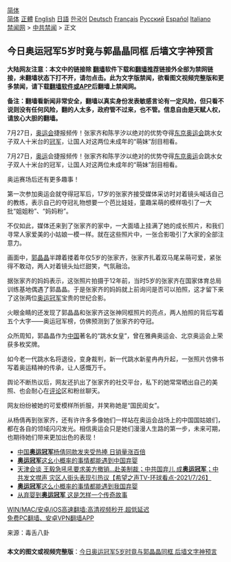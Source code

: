  <!-- 面包屑导航 --> <div class="breadcrumb"><!-- GTranslate: https://gtranslate.io/ -->  <div class="switcher notranslate">  <div class="selected">  <a href="#" onclick="return false;"> 简体</a>  </div>  <div class="option">  <a href="https://www.bannedbook.org" onclick="doGTranslate('zh-CN|zh-CN');jQuery('div.switcher div.selected a').html(jQuery(this).html());return false;" title="简体中文" class="nturl selected"> 简体</a>  <a href="https://www.bannedbook.org/zh-tw/" onclick="doGTranslate('zh-CN|zh-TW');jQuery('div.switcher div.selected a').html(jQuery(this).html());return false;" title="繁體中文" class="nturl"> 正體</a>  <a href="https://www.bannedbook.org/en/" onclick="doGTranslate('zh-CN|en');jQuery('div.switcher div.selected a').html(jQuery(this).html());return false;" title="English" class="nturl"> English</a>  <a href="https://www.bannedbook.org/ja/" onclick="doGTranslate('zh-CN|ja');jQuery('div.switcher div.selected a').html(jQuery(this).html());return false;" title="日本語" class="nturl"> 日語</a>  <a href="https://www.bannedbook.org/ko/" onclick="doGTranslate('zh-CN|ko');jQuery('div.switcher div.selected a').html(jQuery(this).html());return false;" title="한국어" class="nturl"> 한국어</a>  <a href="https://www.bannedbook.org/de/" onclick="doGTranslate('zh-CN|de');jQuery('div.switcher div.selected a').html(jQuery(this).html());return false;" title="Deutsch" class="nturl"> Deutsch</a>  <a href="https://www.bannedbook.org/fr/" onclick="doGTranslate('zh-CN|fr');jQuery('div.switcher div.selected a').html(jQuery(this).html());return false;" title="Français" class="nturl"> Français</a>  <a href="https://www.bannedbook.org/ru/" onclick="doGTranslate('zh-CN|ru');jQuery('div.switcher div.selected a').html(jQuery(this).html());return false;" title="Русский" class="nturl"> Русский</a>  <a href="https://www.bannedbook.org/es/" onclick="doGTranslate('zh-CN|es');jQuery('div.switcher div.selected a').html(jQuery(this).html());return false;" title="Español" class="nturl"> Español</a>  <a href="https://www.bannedbook.org/it/" onclick="doGTranslate('zh-CN|it');jQuery('div.switcher div.selected a').html(jQuery(this).html());return false;" title="Italiano" class="nturl"> Italiano</a>  </div>  </div>      <div class='breadcrumb-sub'><!-- Breadcrumb NavXT 6.3.0 --> <a href="https://www.bannedbook.org/" class="home">禁闻网</a> &gt; <a href="https://www.bannedbook.org/bnews/cbnews/" class="category">中共禁闻</a> &gt; 正文</div></div><h2>今日奥运冠军5岁时竟与郭晶晶同框 后墙文字神预言</h2> <p class="notice"><b>大陆网友注意：本文中的链接除 <a href="https://github.com/bannedbook/fanqiang" >翻墙</a>软件下载和<a href="https://github.com/killgcd/justmysocks/blob/master/README.md">翻墙推荐</a>链接外全部为禁网链接，未翻墙状态下打不开，请勿点击。此为文字版禁闻，欲看图文视频完整版和更多禁闻，请下载<a href="https://github.com/bannedbook/fanqiang">翻墙软件或APP</a>后翻墙上禁闻网。</p><p>备注：翻墙看新闻非常安全，翻墙以真实身份发表敏感言论有一定风险，但只看不说则没有任何风险，翻的人太多，政府管不过来，也不管。信息自由是天赋人权，请放心大胆的翻墙。</b></p>  <div class="entry"> <p id="summary">7月27日，<a href="https://www.bannedbook.org/bnews/tag/%E5%A5%A5%E8%BF%90%E4%BC%9A/" class="st_tag internal_tag" rel="tag" title="标签 奥运会 下的日志">奥运会</a>捷报频传！张家齐和陈芋汐以绝对的优势夺得<a href="https://www.bannedbook.org/bnews/tag/%e4%b8%9c%e4%ba%ac%e5%a5%a5%e8%bf%90%e4%bc%9a/" class="st_tag internal_tag" rel="tag" title="标签 东京奥运会 下的日志">东京奥运会</a>跳水女子双人十米台的<a href="https://www.bannedbook.org/bnews/tag/%e5%86%a0%e5%86%9b/" class="st_tag internal_tag" rel="tag" title="标签 冠军 下的日志">冠军</a>，让国人对这两位未成年的“萌妹”刮目相看。</p> <p>7月27日，<a href="https://www.bannedbook.org/bnews/tag/%e5%a5%a5%e8%bf%90/" class="st_tag internal_tag" rel="tag" title="标签 奥运 下的日志">奥运</a>会捷报频传！张家齐和陈芋汐以绝对的优势夺得<a href="https://www.bannedbook.org/bnews/tag/%e4%b8%9c%e4%ba%ac%e5%a5%a5%e8%bf%90/" class="st_tag internal_tag" rel="tag" title="标签 东京奥运 下的日志">东京奥运</a>会跳水女子双人十米台的冠军，让国人对这两位未成年的“萌妹”刮目相看。</p> <p>奥运赛场后还有更多趣事！</p>  <p>第一次参加奥运会就夺得冠军后，17岁的张家齐接受媒体采访时对着镜头喊话自己的教练，表示自己的夺冠礼物想要一个芭比娃娃，童趣呆萌的模样吸引了一大批“姐姐粉”、“妈妈粉”。</p> <p>不仅如此，媒体还来到了张家齐的家中，一大面墙上挂满了她的成长照片，和我们寻常人家爱美的小姑娘一模一样。就在这些照片中，一张合影吸引了大家的全部注意力。</p> <p>画面中，<a href="https://www.bannedbook.org/bnews/tag/%e9%83%ad%e6%99%b6%e6%99%b6/" class="st_tag internal_tag" rel="tag" title="标签 郭晶晶 下的日志">郭晶晶</a>半蹲着搂着年仅5岁的张家齐，张家齐扎着双马尾呆萌可爱，紧张得不敢动，两人对着镜头灿烂甜笑，气氛融洽。</p>  <p>据张家齐的妈妈表示，这张照片拍摄于12年前，当时5岁的张家齐在国家体育总局训练基地偶遇了郭晶晶。于是张家齐的妈妈就上前询问是否可以拍照，这才留下来了这张两位<a href="https://www.bannedbook.org/bnews/tag/%e5%a5%a5%e8%bf%90%e5%86%a0%e5%86%9b/" class="st_tag internal_tag" rel="tag" title="标签 奥运冠军 下的日志">奥运冠军</a>宝贵的世纪合影。</p> <p>火眼金睛的还发现了郭晶晶和张家齐这张神同框照片的亮点，两人拍照的背后写着五个大字——奥运冠军榜，仿佛预测到了张家齐的夺冠。</p> <p>众所周知，郭晶晶作为<span class='wp_keywordlink_affiliate'><a href="https://www.bannedbook.org/" title="中国" target="_blank">中国</a></span>著名的“跳水女皇”，曾在雅典奥运会、北京奥运会上荣获多枚奖牌。</p>  <p>如今老一代跳水名将退役，变身裁判，新一代跳水新星冉冉升起，一张照片仿佛书写着奥运精神的传承，让人感慨万千。</p> <p>舆论不断热议后，网友还扒出了张家齐的社交平台，私下的她常常晒出自己的美照、也会耐心在<span class='wp_keywordlink_affiliate'><a href="https://www.bannedbook.org/bnews/comments/" title="新闻评论" target="_blank">评论</a></span>区和粉丝聊天。</p> <p>网友纷纷被她的可爱模样所折服，并笑称她是“国民闺女”。</p>  <p>从杨倩再到张家齐，还有许许多多像她们一样站在奥运会战场上的中国国姑娘们，都在各自的领域闪闪发光。相信奥运会只是她们漫漫人生路的第一步，未来可期，也期待她们带来更加出色的表现！</p> <ul class='op-related-articles' title='相关阅读'> <li><a href='https://www.bannedbook.org/bnews/baitai/20210729/1596471.html' target='_blank'>中国<b>奥运冠军</b>杨倩同款发夹受热捧 日销量涨百倍</a></li> <li><a href='https://www.bannedbook.org/bnews/cnnews/20210727/1594794.html' target='_blank'><b>奥运冠军</b>这幺小概率的事情都能遇到中国弃婴</a></li> <li><a href='https://www.bannedbook.org/bnews/comments/20210727/1594704.html' target='_blank'>天津会谈 王毅急吼吼要求美方撤销…赴美制裁；中共国弃儿 成<b>奥运冠军</b>；中共发文噤声 灾区人街头表现引热议【希望之声TV-环球看点-2021/7/26】</a></li> <li><a href='https://www.bannedbook.org/bnews/ssgc/20210726/1594576.html' target='_blank'><b>奥运冠军</b>这么小概率的事情都能遇到我国弃婴</a></li> <li><a href='https://www.bannedbook.org/bnews/ssgc/20210726/1594575.html' target='_blank'>从弃婴到<b>奥运冠军</b> 这是怎样一个传奇故事</a></li> </ul> <p class="texttj"> <a href="https://github.com/bannedbook/fanqiang/wiki/V2ray%E6%9C%BA%E5%9C%BA" target="_blank">WIN/MAC/安卓/iOS高速翻墙:高清视频秒开,超低延迟</a><br/> <a href="https://github.com/bannedbook/fanqiang/wiki/%E7%A6%81%E9%97%BB%E7%BD%91%E5%AE%89%E5%8D%93%E7%BF%BB%E5%A2%99%E6%96%B0%E9%97%BBAPP" target="_blank">免费PC翻墙、安卓VPN翻墙APP</a></p><p> 来源：毒舌八卦 </p><a name='sharetosocial'></a>  <div style="margin-bottom:5px;padding-bottom:5px;clear:both"> <div id="archive-pix-1" class="banner-ads"> <!-- AuctionX Display platform tag START --> <div id="26318x728x90x621x_ADSLOT2" clicktrack="%%CLICK_URL_ESC%%"></div> <!-- AuctionX Display platform tag END --> </div> <div id="archive-pix-2" class="banner-ads"> <!-- AuctionX Display platform tag START --> <div id="26315x300x250x621x_ADSLOT2" clicktrack="%%CLICK_URL_ESC%%"></div> <!-- AuctionX Display platform tag END --> </div> </div>  <div id="archive-pix-1" class="banner-ads"> <!-- AuctionX Display platform tag START --> <div id="26318x728x90x621x_ADSLOT3" clicktrack="%%CLICK_URL_ESC%%"></div> <!-- AuctionX Display platform tag END --> </div> <div><b>本文的图文或视频完整版</b>：<a href='https://www.bannedbook.org/bnews/cbnews/20210729/1596553.html'>今日奥运冠军5岁时竟与郭晶晶同框 后墙文字神预言</a></div>  </div><!--END ENTRY--> 